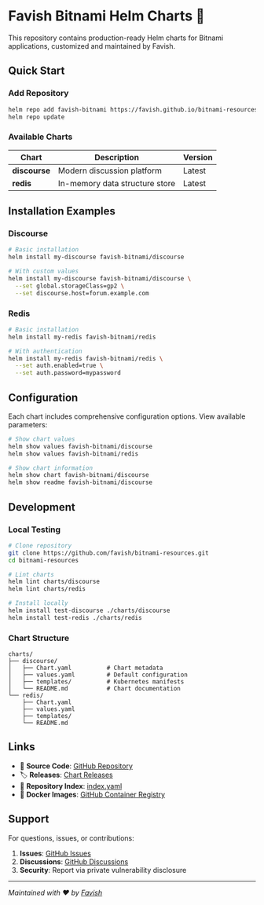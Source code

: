 # Favish Bitnami Helm Charts 🚢

This repository contains production-ready Helm charts for Bitnami applications, customized and maintained by Favish.

## Quick Start

### Add Repository

```bash
helm repo add favish-bitnami https://favish.github.io/bitnami-resources
helm repo update
```

### Available Charts

| Chart | Description | Version |
|-------|-------------|---------|
| **discourse** | Modern discussion platform | Latest |
| **redis** | In-memory data structure store | Latest |

## Installation Examples

### Discourse

```bash
# Basic installation
helm install my-discourse favish-bitnami/discourse

# With custom values
helm install my-discourse favish-bitnami/discourse \
  --set global.storageClass=gp2 \
  --set discourse.host=forum.example.com
```

### Redis

```bash
# Basic installation  
helm install my-redis favish-bitnami/redis

# With authentication
helm install my-redis favish-bitnami/redis \
  --set auth.enabled=true \
  --set auth.password=mypassword
```

## Configuration

Each chart includes comprehensive configuration options. View available parameters:

```bash
# Show chart values
helm show values favish-bitnami/discourse
helm show values favish-bitnami/redis

# Show chart information
helm show chart favish-bitnami/discourse
helm show readme favish-bitnami/discourse
```

## Development

### Local Testing

```bash
# Clone repository
git clone https://github.com/favish/bitnami-resources.git
cd bitnami-resources

# Lint charts
helm lint charts/discourse
helm lint charts/redis

# Install locally
helm install test-discourse ./charts/discourse
helm install test-redis ./charts/redis
```

### Chart Structure

```
charts/
├── discourse/
│   ├── Chart.yaml          # Chart metadata
│   ├── values.yaml         # Default configuration
│   ├── templates/          # Kubernetes manifests
│   └── README.md           # Chart documentation
└── redis/
    ├── Chart.yaml
    ├── values.yaml  
    ├── templates/
    └── README.md
```

## Links

- 📁 **Source Code**: [GitHub Repository](https://github.com/favish/bitnami-resources)
- 🏷️ **Releases**: [Chart Releases](https://github.com/favish/bitnami-resources/releases)  
- 📄 **Repository Index**: [index.yaml](https://favish.github.io/bitnami-resources/index.yaml)
- 🐳 **Docker Images**: [GitHub Container Registry](https://github.com/orgs/favish/packages)

## Support

For questions, issues, or contributions:

1. **Issues**: [GitHub Issues](https://github.com/favish/bitnami-resources/issues)
2. **Discussions**: [GitHub Discussions](https://github.com/favish/bitnami-resources/discussions)
3. **Security**: Report via private vulnerability disclosure

---

*Maintained with ❤️ by [Favish](https://github.com/favish)*